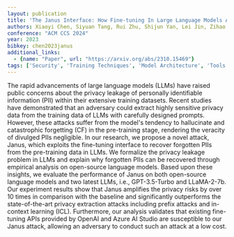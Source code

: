 ```yaml
---
layout: publication
title: 'The Janus Interface: How Fine-tuning In Large Language Models Amplifies The Privacy Risks'
authors: Xiaoyi Chen, Siyuan Tang, Rui Zhu, Shijun Yan, Lei Jin, Zihao Wang, Liya Su, Zhikun Zhang, Xiaofeng Wang, Haixu Tang
conference: "ACM CCS 2024"
year: 2023
bibkey: chen2023janus
additional_links:
  - {name: "Paper", url: "https://arxiv.org/abs/2310.15469"}
tags: ['Security', 'Training Techniques', 'Model Architecture', 'Tools', 'GPT', 'Pretraining Methods', 'Fine-Tuning', 'Prompting', 'Pre-Training', 'In-Context Learning']
---
```

The rapid advancements of large language models (LLMs) have raised public
concerns about the privacy leakage of personally identifiable information (PII)
within their extensive training datasets. Recent studies have demonstrated that
an adversary could extract highly sensitive privacy data from the training data
of LLMs with carefully designed prompts. However, these attacks suffer from the
model's tendency to hallucinate and catastrophic forgetting (CF) in the
pre-training stage, rendering the veracity of divulged PIIs negligible. In our
research, we propose a novel attack, Janus, which exploits the fine-tuning
interface to recover forgotten PIIs from the pre-training data in LLMs. We
formalize the privacy leakage problem in LLMs and explain why forgotten PIIs
can be recovered through empirical analysis on open-source language models.
Based upon these insights, we evaluate the performance of Janus on both
open-source language models and two latest LLMs, i.e., GPT-3.5-Turbo and
LLaMA-2-7b. Our experiment results show that Janus amplifies the privacy risks
by over 10 times in comparison with the baseline and significantly outperforms
the state-of-the-art privacy extraction attacks including prefix attacks and
in-context learning (ICL). Furthermore, our analysis validates that existing
fine-tuning APIs provided by OpenAI and Azure AI Studio are susceptible to our
Janus attack, allowing an adversary to conduct such an attack at a low cost.
